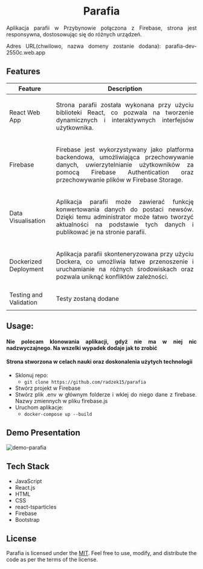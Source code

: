 <div align="center">
  <a href="https://github.com/radzek15/parafia"></a>
  <h1 align="center">Parafia</h1>
  <p align="justify">Aplikacja parafii w Przybynowie połączona z Firebase, strona jest responsywna, dostosowując się do różnych urządzeń.</p></div>
  <p align="justify">Adres URL(chwilowo, nazwa domeny zostanie dodana): parafia-dev-2550c.web.app</p>

## Features

| Feature                | Description                                                                                                                                                                                                                        |
|------------------------|------------------------------------------------------------------------------------------------------------------------------------------------------------------------------------------------------------------------------------|
| React Web App          | <p align="justify">Strona parafii została wykonana przy użyciu biblioteki React, co pozwala na tworzenie dynamicznych i interaktywnych interfejsów użytkownika. </p>                                                               |
| Firebase               | <p align="justify">Firebase jest wykorzystywany jako platforma backendowa, umożliwiająca przechowywanie danych, uwierzytelnianie użytkowników za pomocą Firebase Authentication oraz przechowywanie plików w Firebase Storage.</p> |
| Data Visualisation     | <p align="justify">Aplikacja parafii może zawierać funkcję konwertowania danych do postaci newsów. Dzięki temu administrator może łatwo tworzyć aktualności na podstawie tych danych i publikować je na stronie parafii. </p>      |
| Dockerized Deployment  | <p align="justify">Aplikacja parafii skonteneryzowana przy użyciu Dockera, co umożliwia łatwe przenoszenie i uruchamianie na różnych środowiskach oraz pozwala uniknąć konfliktów zależności.</p>                                  |
| Testing and Validation | <p align="justify">Testy zostaną dodane</p>                                                                                                                                                                                        |

## Usage:

<div align="justify">

#### Nie polecam klonowania aplikacji, gdyż nie ma w niej nic nadzwyczajnego. Na wszelki wypadek dodaje jak to zrobić
#### Strona stworzona w celach nauki oraz doskonalenia użytych technologii
 * Sklonuj repo:
   *  `git clone https://github.com/radzek15/parafia`
 * Stwórz projekt w Firebase
 * Stwórz plik .env w głównym folderze i wklej do niego dane z firebase. Nazwy zmiennych w pliku firebase.js
 * Uruchom aplikacje:
   * `docker-compose up --build`
   
## Demo Presentation
  
  ![demo-parafia](https://github.com/radzek15/parafia/assets/79796741/aee24336-f852-43a7-975e-ff9d886f3291)

## Tech Stack
   * JavaScript
   * React.js
   * HTML
   * CSS
   * react-tsparticles
   * Firebase
   * Bootstrap

## License
Parafia is licensed under the [MIT](https://github.com/radzek15/parafia/blob/master/LICENSE). Feel free to use, modify, and distribute the code as per the terms of the license.

</div>
